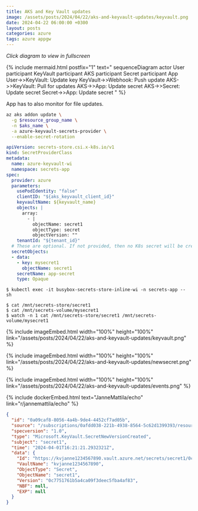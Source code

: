 ```yaml
---
title: AKS and Key Vault updates
image: /assets/posts/2024/04/22/aks-and-keyvault-updates/keyvault.png
date: 2024-04-22 06:00:00 +0300
layout: posts
categories: azure
tags: azure appgw
---
```


_Click diagram to view in fullscreen_

{% include mermaid.html postfix="1" text="
sequenceDiagram
    actor User
    participant KeyVault
    participant AKS
    participant Secret
    participant App
    User->>KeyVault: Update key
    KeyVault->>Webhook: Push update
    AKS->>KeyVault: Pull for updates
    AKS->>App: Update secret
    AKS->>Secret: Update secret
    Secret->>App: Update secret
" %}

App has to also monitor for file updates.

```bash
az aks addon update \
  -g $resource_group_name \
  -n $aks_name \
  -a azure-keyvault-secrets-provider \
  --enable-secret-rotation
```

```yaml
apiVersion: secrets-store.csi.x-k8s.io/v1
kind: SecretProviderClass
metadata:
  name: azure-keyvault-wi
  namespace: secrets-app
spec:
  provider: azure
  parameters:
    usePodIdentity: "false"
    clientID: "${aks_keyvault_client_id}"
    keyvaultName: ${keyvault_name}
    objects: |
      array:
        - |
          objectName: secret1
          objectType: secret
          objectVersion: ""
    tenantId: "${tenant_id}"
  # These are optional. If not provided, then no K8s secret will be created.
  secretObjects:
  - data:
    - key: mysecret1
      objectName: secret1
    secretName: app-secret
    type: Opaque
```

```console
$ kubectl exec -it busybox-secrets-store-inline-wi -n secrets-app -- sh

$ cat /mnt/secrets-store/secret1
$ cat /mnt/secrets-volume/mysecret1
$ watch -n 1 cat /mnt/secrets-store/secret1 /mnt/secrets-volume/mysecret1
```

{% include imageEmbed.html width="100%" height="100%" link="/assets/posts/2024/04/22/aks-and-keyvault-updates/keyvault.png" %}

{% include imageEmbed.html width="100%" height="100%" link="/assets/posts/2024/04/22/aks-and-keyvault-updates/newsecret.png" %}

{% include imageEmbed.html width="100%" height="100%" link="/assets/posts/2024/04/22/aks-and-keyvault-updates/events.png" %}

{% include dockerEmbed.html text="JanneMattila/echo" link="r/jannemattila/echo" %}

```json
{
  "id": "0a09caf8-8056-4a4b-9de4-4452cf7ad05b",
  "source": "/subscriptions/0afdd038-221b-4938-8564-5c62d1399393/resourceGroups/rg-aks/providers/Microsoft.KeyVault/vaults/kvjanne1234567890",
  "specversion": "1.0",
  "type": "Microsoft.KeyVault.SecretNewVersionCreated",
  "subject": "secret1",
  "time": "2024-04-01T16:21:21.2932321Z",
  "data": {
    "Id": "https://kvjanne1234567890.vault.azure.net/secrets/secret1/0c7751761b5a4ca09f3deec5fba4af83",
    "VaultName": "kvjanne1234567890",
    "ObjectType": "Secret",
    "ObjectName": "secret1",
    "Version": "0c7751761b5a4ca09f3deec5fba4af83",
    "NBF": null,
    "EXP": null
  }
}
```